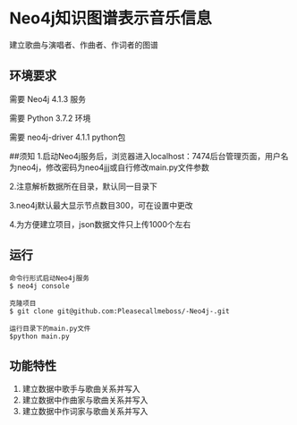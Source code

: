 
# Neo4j知识图谱表示音乐信息
建立歌曲与演唱者、作曲者、作词者的图谱


## 环境要求

需要 Neo4j 4.1.3 服务

需要 Python 3.7.2 环境

需要 neo4j-driver 4.1.1 python包

##须知
1.启动Neo4j服务后，浏览器进入localhost：7474后台管理页面，用户名为neo4j，修改密码为neo4jjj或自行修改main.py文件参数

2.注意解析数据所在目录，默认同一目录下

3.neo4j默认最大显示节点数目300，可在设置中更改

4.为方便建立项目，json数据文件只上传1000个左右


## 运行

```shell
命令行形式启动Neo4j服务
$ neo4j console

克隆项目
$ git clone git@github.com:Pleasecallmeboss/-Neo4j-.git

运行目录下的main.py文件
$python main.py
```




## 功能特性
1. 建立数据中歌手与歌曲关系并写入
2. 建立数据中作曲家与歌曲关系并写入
3. 建立数据中作词家与歌曲关系并写入



